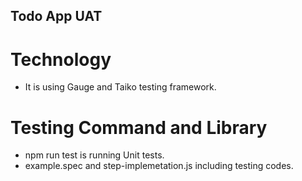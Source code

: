 ## Todo App UAT

# Technology

- It is using Gauge and Taiko testing framework.

# Testing Command and Library

- npm run test is running Unit tests.
- example.spec and step-implemetation.js including testing codes.